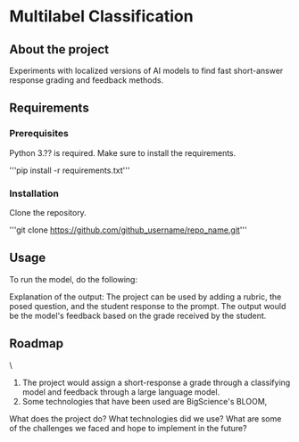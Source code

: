 # Multilabel Classification 

## About the project
Experiments with localized versions of AI models to find fast short-answer response grading and feedback methods.


## Requirements

### Prerequisites
Python 3.?? is required.
Make sure to install the requirements.

'''pip install -r requirements.txt'''

### Installation
Clone the repository.

'''git clone https://github.com/github_username/repo_name.git'''

## Usage

To run the model, do the following:

Explanation of the output:
The project can be used by adding a rubric, the posed question, and the student response to the prompt. 
The output would be the model's feedback based on the grade received by the student.

## Roadmap
\

1. The project would assign a short-response a grade through a classifying model and feedback through a large language model.
2. Some technologies that have been used are BigScience's BLOOM, 

What does the project do?
What technologies did we use?
What are some of the challenges we faced and hope to implement in the future?
